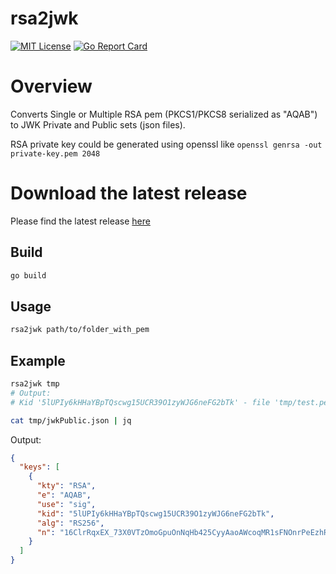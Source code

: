 # rsa2jwk

[![MIT License](https://img.shields.io/badge/license-MIT-blue.svg)](https://github.com/serg-kovalev/rsa2jwk/blob/main/LICENSE)
[![Go Report Card](https://goreportcard.com/badge/github.com/serg-kovalev/rsa2jwk)](https://goreportcard.com/report/github.com/serg-kovalev/rsa2jwk)

# Overview

Converts Single or Multiple RSA pem (PKCS1/PKCS8 serialized as "AQAB") to JWK Private and Public sets (json files).

RSA private key could be generated using openssl like `openssl genrsa -out private-key.pem 2048`

# Download the latest release

Please find the latest release [here](https://github.com/serg-kovalev/rsa2jwk/releases)

## Build

```sh
go build
```

## Usage

```sh
rsa2jwk path/to/folder_with_pem
```

## Example

```sh
rsa2jwk tmp
# Output:
# Kid '5lUPIy6kHHaYBpTQscwg15UCR39O1zyWJG6neFG2bTk' - file 'tmp/test.pem'
```

```sh
cat tmp/jwkPublic.json | jq
```

Output:

```json
{
  "keys": [
    {
      "kty": "RSA",
      "e": "AQAB",
      "use": "sig",
      "kid": "5lUPIy6kHHaYBpTQscwg15UCR39O1zyWJG6neFG2bTk",
      "alg": "RS256",
      "n": "16ClrRqxEX_73X0VTzOmoGpuOnNqHb425CyyAaoAWcoqMR1sFNOnrPeEzhRbJfDJ5SIQLCUzLIwxsWtiDxZnHS7D9BahtXCBwfokXkAZFDcyJPxEluV1I5VHyl-3uDuoLll2EkBd3v5AfXjwdPDmvVr9ugV52u5VSGr-j630dtzpc47QB9EgGN_RlQGGPQusJ3uEFy0k3ivDgsFbmZCUdfZFNfm30NjxIwBIzeTdWKdsSrwok7rla1TuveuaUjt-HBjImHHH47ocJq78OlAdJh5Mh2BRBHRwWvIJIChQ-MK-jJoef1u0Su15U4CsfWk7Dw7XbBOw9jdyOjuNNO50Dw"
    }
  ]
}
```
